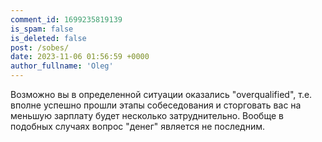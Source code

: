 ```yaml
---
comment_id: 1699235819139
is_spam: false
is_deleted: false
post: /sobes/
date: 2023-11-06 01:56:59 +0000
author_fullname: 'Oleg'
---
```


Возможно вы в определенной ситуации оказались "overqualified", т.е. вполне успешно прошли этапы собеседования и сторговать вас на меньшую зарплату будет несколько затруднительно. Вообще в подобных случаях вопрос "денег" является не последним.

